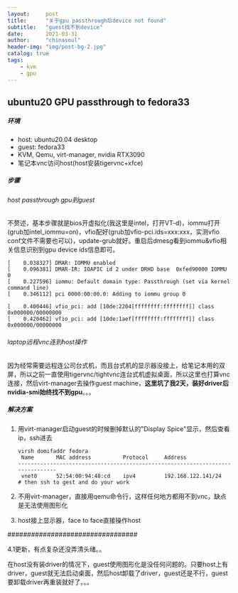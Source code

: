```yaml
---
layout:     post
title:      "关于gpu passthrough后device not found"
subtitle:   "guest找不到device"
date:       2021-03-31
author:     "chinasoul"
header-img: "img/post-bg-2.jpg"
catalog: true
tags:
    - kvm
    - gpu
---
```

## ubuntu20 GPU passthrough to fedora33

##### 环境

- host: ubuntu20.04 desktop
- guest: fedora33
- KVM, Qemu, virt-manager, nvidia RTX3090
- 笔记本vnc访问host(host安装tigervnc+xfce)

##### 步骤
###### host passthrough gpu到guest

不赘述，基本步骤就是bios开虚拟化(我这里是intel，打开VT-d)，iommu打开(grub加intel_iommu=on)，vfio配好(grub加vfio-pci.ids=xxx:xxx，实测vfio conf文件不需要也可以)，update-grub就好。重启后dmesg看到iommu&vfio相关信息识别到gpu device ids信息即可。

```
[    0.038327] DMAR: IOMMU enabled
[    0.096381] DMAR-IR: IOAPIC id 2 under DRHD base  0xfed90000 IOMMU 0
[    0.227596] iommu: Default domain type: Passthrough (set via kernel command line)
[    0.346112] pci 0000:00:00.0: Adding to iommu group 0
```

```
[    0.400446] vfio_pci: add [10de:2204[ffffffff:ffffffff]] class 0x000000/00000000
[    0.420462] vfio_pci: add [10de:1aef[ffffffff:ffffffff]] class 0x000000/00000000
```

###### laptop远程vnc连到host操作

因为经常需要远程连公司台式机，而且台式机的显示器没接上，给笔记本用的双屏，所以之前一直使用tigervnc/tightvnc连台式机虚拟桌面，所以这里也打算vnc连接，然后virt-manager去操作guest machine，**这里坑了我2天，装好driver后nvidia-smi始终找不到gpu**。。。

##### 解决方案

1. 用virt-manager启动guest的时候删掉默认的"Display Spice"显示，然后查看ip，ssh进去

   ```
   virsh domifaddr fedora
    Name       MAC address          Protocol     Address
   -------------------------------------------------------------------------------
    vnet0      52:54:00:94:48:cd    ipv4         192.168.122.141/24
   # then ssh to gest and do your work
   ```

2. 不用virt-manager，直接用qemu命令行，这样任何地方都用不到vnc，缺点是无法使用图形化

3. host接上显示器，face to face直接操作host

#################################

4.1更新，有点复杂还没弄清头绪。。

在host没有装driver的情况下，guest使用图形化是没任何问题的。只要host上有driver，guest就无法启动桌面，然后host卸载了driver，guest还是不行，guest要卸载driver再重装就好了。。。